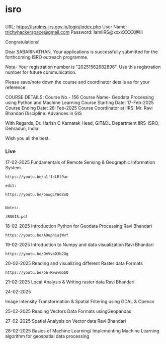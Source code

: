 # isro



##
URL: https://isrolms.iirs.gov.in/login/index.php
User Name: trichyhackerspace@gmail.com
Password: IamIIRS@xxxxXXXX@III




Congratulations!

Dear SABARINATHAN,
Your applications is successfully submitted for the forthcoming ISRO outreach programme.

Note- Your registration number is "20251562682896". Use this registration number for future communication.


Please save/note down the course and coordinator details as for your reference:

COURSE DETAILS:
Course No.- 156
Course Name- Geodata Processing using Python and Machine Learning
Course Starting Date: 17-Feb-2025
Course Ending Date: 28-Feb-2025
Course Coordinator at IIRS: Mr. Ravi Bhandari
Discipline: Advances in GIS


With Regards,
Dr. Harish C Karnatak
Head, GIT&DL Department
IIRS-ISRO, Dehradun, India


Wish you all the best.




### Live


17-02-2025
Fundamentals of Remote Sensing & Geographic Information System


```
https://youtu.be/a1f1sLRl9ac

edit:

https://youtu.be/bnwgLYWdZoQ


Notes:

/RSGIS.pdf
```


18-02-2025
Introduction Python for Geodata Processing Ravi Bhandari

```
https://youtu.be/AOuphiajWvY

```



19-02-2025
Introduction to Numpy and data visualization Ravi Bhandari

```
https://youtu.be/OmVvaD3b2Og
```



20-02-2025
Reading and visualizing different Raster data Formats

```
https://youtu.be/o6-RwuvGobQ
```





21-02-2025
Local Analysis & Writing raster data Ravi Bhandari


24-02-2025

Image Intensity Transformation & Spatial Filtering using GDAL & Opencv


25-02-2025
Reading Vectors Data Formats usingGeopandas


27-02-2025
Spatial Analysis on Vector data Ravi Bhandari


28-02-2025
Basics of Machine Learning/ Implementing
Machine Learning algorithm for geospatial data processing













